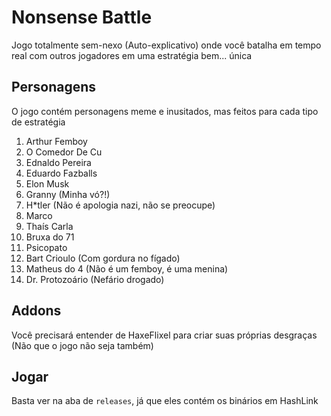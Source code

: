 # Nonsense Battle

Jogo totalmente sem-nexo (Auto-explicativo) onde você batalha em tempo real com outros jogadores em uma estratégia bem... única

## Personagens

O jogo contém personagens meme e inusitados, mas feitos para cada tipo de estratégia

1. Arthur Femboy
2. O Comedor De Cu
3. Ednaldo Pereira
4. Eduardo Fazballs
5. Elon Musk
6. Granny (Minha vó?!)
7. H*tler (Não é apologia nazi, não se preocupe)
8. Marco
9. Thaís Carla
10. Bruxa do 71
11. Psicopato
12. Bart Crioulo (Com gordura no fígado)
13. Matheus do 4 (Não é um femboy, é uma menina)
14. Dr. Protozoário (Nefário drogado)

## Addons

Você precisará entender de HaxeFlixel para criar suas próprias desgraças (Não que o jogo não seja também)

## Jogar

Basta ver na aba de ```releases```, já que eles contém os binários em HashLink
